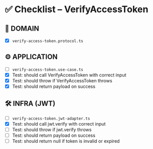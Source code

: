 # ✅ Checklist – VerifyAccessToken

## 🧩 DOMAIN

- [x] `verify-access-token.protocol.ts`

## ⚙️ APPLICATION

- [ ] `verify-access-token.use-case.ts`
- [x] Test: should call VerifyAccessToken with correct input
- [x] Test: should throw if VerifyAccessToken throws
- [x] Test: should return payload on success

## 🛠️ INFRA (JWT)

- [ ] `verify-access-token.jwt-adapter.ts`
- [x] Test: should call jwt.verify with correct input
- [ ] Test: should throw if jwt.verify throws
- [ ] Test: should return payload on success
- [ ] Test: should return null if token is invalid or expired
